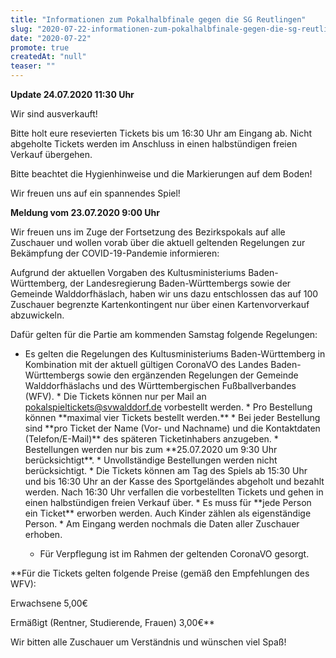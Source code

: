 ```yaml
---
title: "Informationen zum Pokalhalbfinale gegen die SG Reutlingen"
slug: "2020-07-22-informationen-zum-pokalhalbfinale-gegen-die-sg-reutlingen"
date: "2020-07-22"
promote: true
createdAt: "null"
teaser: ""
---
```

**Update 24.07.2020 11:30 Uhr**


Wir sind ausverkauft!


Bitte holt eure resevierten Tickets bis um 16:30 Uhr am Eingang ab. Nicht abgeholte Tickets werden im Anschluss in einen halbstündigen freien Verkauf übergehen.


Bitte beachtet die Hygienhinweise und die Markierungen auf dem Boden!


Wir freuen uns auf ein spannendes Spiel!


**Meldung vom 23.07.2020 9:00 Uhr**


Wir freuen uns im Zuge der Fortsetzung des Bezirkspokals auf alle Zuschauer und wollen vorab über die aktuell geltenden Regelungen zur Bekämpfung der COVID-19-Pandemie informieren:


Aufgrund der aktuellen Vorgaben des Kultusministeriums Baden-Württemberg, der Landesregierung Baden-Württembergs sowie der Gemeinde Walddorfhäslach, haben wir uns dazu entschlossen das auf 100 Zuschauer begrenzte Kartenkontingent nur über einen Kartenvorverkauf abzuwickeln.


Dafür gelten für die Partie am kommenden Samstag folgende Regelungen:


<ul> 	<li>Es gelten die Regelungen des Kultusministeriums Baden-Württemberg in Kombination mit der aktuell gültigen CoronaVO des Landes Baden-Württembergs sowie den ergänzenden Regelungen der Gemeinde Walddorfhäslachs und des Württembergischen Fußballverbandes (WFV).
* Die Tickets können nur per Mail an <a href="mailto:pokalspieltickets@svwalddorf.de">pokalspieltickets@svwalddorf.de</a> vorbestellt werden.
* Pro Bestellung können **maximal vier Tickets bestellt werden.**
* Bei jeder Bestellung sind **pro Ticket der Name (Vor- und Nachname) und die Kontaktdaten (Telefon/E-Mail)** des späteren Ticketinhabers anzugeben.
* Bestellungen werden nur bis zum **25.07.2020 um 9:30 Uhr berücksichtigt**.
* Unvollständige Bestellungen werden nicht berücksichtigt.
* Die Tickets können am Tag des Spiels ab 15:30 Uhr und bis 16:30 Uhr an der Kasse des Sportgeländes abgeholt und bezahlt werden. Nach 16:30 Uhr verfallen die vorbestellten Tickets und gehen in einen halbstündigen freien Verkauf über.
* Es muss für **jede Person ein Ticket** erworben werden. Auch Kinder zählen als eigenständige Person.
* Am Eingang werden nochmals die Daten aller Zuschauer erhoben.

	 
* Für Verpflegung ist im Rahmen der geltenden CoronaVO gesorgt.

	 </li> </ul>
**Für die Tickets gelten folgende Preise (gemäß den Empfehlungen des WFV):

Erwachsene 5,00€

Ermäßigt (Rentner, Studierende, Frauen) 3,00€**


Wir bitten alle Zuschauer um Verständnis und wünschen viel Spaß!




